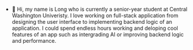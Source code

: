 - 👋 Hi, my name is Long who is currently a senior-year student at Central Washington Univeristy. I love working on full-stack application from designing the user interface to implementing backend logic of an application. I could spend endless hours working and deloping cool features of an app such as intergrading AI or improving backend logic and performance. 

<!---
longleDevops/longleDevops is a ✨ special ✨ repository because its `README.md` (this file) appears on your GitHub profile.
You can click the Preview link to take a look at your changes.
--->
